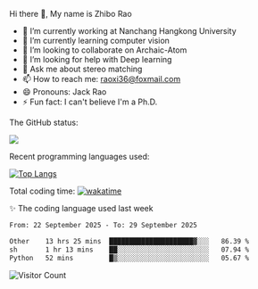 Hi there 👋, My name is Zhibo Rao
- 🔭 I’m currently working at Nanchang Hangkong University
- 🌱 I’m currently learning computer vision
- 👯 I’m looking to collaborate on Archaic-Atom
- 🤔 I’m looking for help with Deep learning
- 💬 Ask me about stereo matching
- 📫 How to reach me: raoxi36@foxmail.com
- 😄 Pronouns: Jack Rao
- ⚡ Fun fact: I can't believe I'm a Ph.D.

The GitHub status:

![](https://github-readme-stats.vercel.app/api?username=ZhiboRao)

Recent programming languages used:

[![Top Langs](https://github-readme-stats.vercel.app/api/top-langs/?username=ZhiboRao&layout=compact)](https://github.com/anuraghazra/github-readme-stats)

Total coding time: [![wakatime](https://wakatime.com/badge/user/51ec5ec7-4742-4243-9eea-732ade32c0b7.svg)](https://wakatime.com/@51ec5ec7-4742-4243-9eea-732ade32c0b7)

✨ The coding language used last week 
<!--START_SECTION:waka-->

```txt
From: 22 September 2025 - To: 29 September 2025

Other    13 hrs 25 mins  █████████████████████▓░░░   86.39 %
sh       1 hr 13 mins    ██░░░░░░░░░░░░░░░░░░░░░░░   07.94 %
Python   52 mins         █▒░░░░░░░░░░░░░░░░░░░░░░░   05.67 %
```

<!--END_SECTION:waka-->

![Visitor Count](https://profile-counter.glitch.me/Raohaocheng/count.svg)
